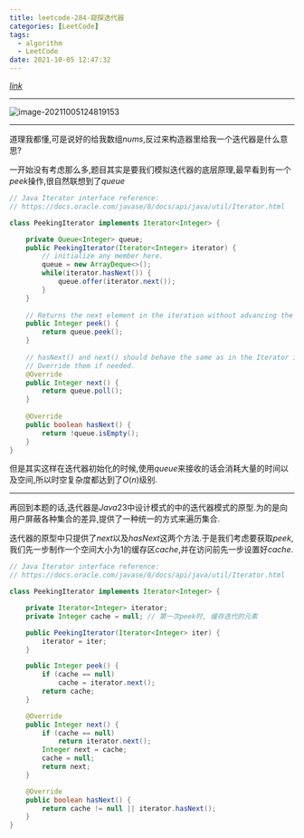 ```yaml
---
title: leetcode-284-窥探迭代器
categories: [LeetCode]
tags:
  - algorithm
  - LeetCode
date: 2021-10-05 12:47:32
---
```


[$link$](https://leetcode-cn.com/problems/peeking-iterator/solution/)

<hr/>

![image-20211005124819153](https://gitee.com/cao_ziqiang/img/raw/master/20211005124819.png)

<hr/>

道理我都懂,可是说好的给我数组$nums$,反过来构造器里给我一个迭代器是什么意思?

一开始没有考虑那么多,题目其实是要我们模拟迭代器的底层原理,最早看到有一个$peek$操作,很自然联想到了$queue$

```java
// Java Iterator interface reference:
// https://docs.oracle.com/javase/8/docs/api/java/util/Iterator.html

class PeekingIterator implements Iterator<Integer> {

    private Queue<Integer> queue;    
	public PeekingIterator(Iterator<Integer> iterator) {
	    // initialize any member here.
        queue = new ArrayDeque<>();
        while(iterator.hasNext()) {
            queue.offer(iterator.next());
        }
	}
	
    // Returns the next element in the iteration without advancing the iterator.
	public Integer peek() {
        return queue.peek();
	}
	
	// hasNext() and next() should behave the same as in the Iterator interface.
	// Override them if needed.
	@Override
	public Integer next() {
	    return queue.poll();
	}
	
	@Override
	public boolean hasNext() {
	    return !queue.isEmpty();
	}
}
```

但是其实这样在迭代器初始化的时候,使用$queue$来接收的话会消耗大量的时间以及空间,所以时空复杂度都达到了$O(n)$级别.

<hr/>

再回到本题的话,迭代器是$Java$23中设计模式的中的迭代器模式的原型.为的是向用户屏蔽各种集合的差异,提供了一种统一的方式来遍历集合.

迭代器的原型中只提供了$next$以及$hasNext$这两个方法.于是我们考虑要获取$peek$,我们先一步制作一个空间大小为1的缓存区$cache$,并在访问前先一步设置好$cache$.

```java
// Java Iterator interface reference:
// https://docs.oracle.com/javase/8/docs/api/java/util/Iterator.html

class PeekingIterator implements Iterator<Integer> {

    private Iterator<Integer> iterator;
    private Integer cache = null; // 第一次peek时, 缓存迭代的元素

    public PeekingIterator(Iterator<Integer> iter) {
        iterator = iter;
    }

    public Integer peek() {
        if (cache == null)
            cache = iterator.next();
        return cache;
    }

    @Override
    public Integer next() {
        if (cache == null)
            return iterator.next();
        Integer next = cache;
        cache = null;
        return next;
    }

    @Override
    public boolean hasNext() {
        return cache != null || iterator.hasNext();
    }
}
```

